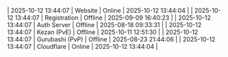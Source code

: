 | 2025-10-12 13:44:07 | Website | Online | 2025-10-12 13:44:04 |
| 2025-10-12 13:44:07 | Registration | Offline | 2025-09-09 16:40:23 |
| 2025-10-12 13:44:07 | Auth Server | Offline | 2025-08-18 09:33:31 |
| 2025-10-12 13:44:07 | Kezan (PvE) | Offline | 2025-10-11 12:51:30 |
| 2025-10-12 13:44:07 | Gurubashi (PvP) | Offline | 2025-08-23 21:44:06 |
| 2025-10-12 13:44:07 | Cloudflare | Online | 2025-10-12 13:44:04 |
